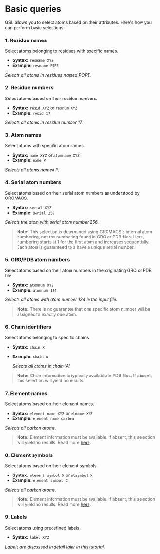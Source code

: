 # Basic queries

GSL allows you to select atoms based on their attributes. Here's how you can perform basic selections:

### 1. Residue names

Select atoms belonging to residues with specific names.

- **Syntax:** `resname XYZ`
- **Example:** `resname POPE`
  
*Selects all atoms in residues named POPE.*

### 2. Residue numbers

Select atoms based on their residue numbers.

- **Syntax:** `resid XYZ` or `resnum XYZ`
- **Example:** `resid 17`
  
*Selects all atoms in residue number 17.*

### 3. Atom names

Select atoms with specific atom names.

- **Syntax:** `name XYZ` or `atomname XYZ`
- **Example:** `name P`
  
*Selects all atoms named P.*

### 4. Serial atom numbers

Select atoms based on their serial atom numbers as understood by GROMACS.

- **Syntax:** `serial XYZ`
- **Example:** `serial 256`
  
*Selects the atom with serial atom number 256.*

> **Note:** This selection is determined using GROMACS's internal atom numbering, not the numbering found in GRO or PDB files. Here, numbering starts at 1 for the first atom and increases sequentially. Each atom is guaranteed to a have a unique serial number.

### 5. GRO/PDB atom numbers

Select atoms based on their atom numbers in the originating GRO or PDB file.

- **Syntax:** `atomnum XYZ`
- **Example:** `atomnum 124`
  
*Selects all atoms with atom number 124 in the input file.*

> **Note:** There is no guarantee that one specific atom number will be assigned to exactly one atom.

### 6. Chain identifiers

Select atoms belonging to specific chains.

- **Syntax:** `chain X`
- **Example:** `chain A`
  
  *Selects all atoms in chain 'A'.*

> **Note:** Chain information is typically available in PDB files. If absent, this selection will yield no results.

### 7. Element names

Select atoms based on their element names.

- **Syntax:** `element name XYZ` or `elname XYZ`
- **Example:** `element name carbon`
  
*Selects all carbon atoms.*

> **Note:** Element information must be available. If absent, this selection will yield no results. Read more [here](notes.md/#selecting-elements).

### 8. Element symbols

Select atoms based on their element symbols.

- **Syntax:** `element symbol X` or `elsymbol X`
- **Example:** `element symbol C`
  
*Selects all carbon atoms.*

> **Note:** Element information must be available. If absent, this selection will yield no results. Read more [here](notes.md/#selecting-elements).

### 9. Labels

Select atoms using predefined labels.

- **Syntax:** `label XYZ`
  
*Labels are discussed in detail [later](labeling.md) in this tutorial.*
